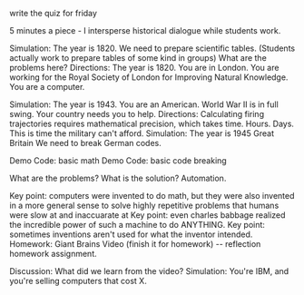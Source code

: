 write the quiz for friday

5 minutes a piece - I intersperse historical dialogue while students work.

Simulation: The year is 1820. We need to prepare scientific tables. (Students actually work to prepare tables of some kind in groups) What are the problems here?
  Directions: The year is 1820. You are in London. You are working for the Royal Society of London for Improving Natural Knowledge. You are a computer.

Simulation: The year is 1943. You are an American. World War II is in full swing. Your country needs you to help.
  Directions: Calculating firing trajectories requires mathematical precision, which takes time. Hours. Days. This is time the military can't afford.
Simulation: The year is 1945 Great Britain We need to break German codes.

Demo Code: basic math
Demo Code: basic code breaking

What are the problems?
What is the solution? Automation.


Key point: computers were invented to do math, but they were also invented in a more general sense to solve highly repetitive problems that humans were slow at and inaccuarate at
Key point: even charles babbage realized the incredible power of such a machine to do ANYTHING.
Key point: sometimes inventions aren't used for what the inventor intended.
Homework: Giant Brains Video (finish it for homework) -- reflection homework assignment.

Discussion: What did we learn from the video?
Simulation: You're IBM, and you're selling computers that cost X. 

